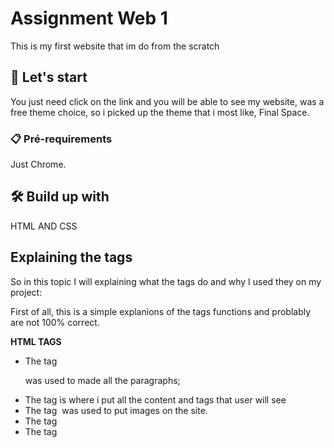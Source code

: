# Assignment Web 1  

This is my first website that im do from the scratch

## 🚀 Let's start

You just need click on the link and you will be able to see my website, was a free theme choice, so i
picked up the theme that i most like, Final Space.

### 📋 Pré-requirements

Just Chrome.

## 🛠️ Build up with 

HTML AND CSS

## Explaining the tags

So in this topic I will explaining what the tags do and why I used they on  my project:

First of all, this is a simple explanions of the tags functions and problably are not 100% correct.

  **HTML TAGS**
  - The tag <p> was used to made all the paragraphs;
  - The tag <body> is where i put all the content and tags that user will see
  - The tag <img> was used to put images on the site.
  - The tag <audio> was used to put audio on the site.
  - The tag <title> is used to put a Title on the page name
  - The tag <br> is used to make a line break (new line)
  - The tag <video> is used to put a Video on the site.
  - The tag <link> is used to reference the Style Sheet.
  - The tag <div> is the mos important tag here, thanks to her we can defines the width, padding, margin,        and everything else of the content area.

Now lets talk about the:
  **CSS TAGS**
  - Selector {Body} is used to make all the changes on the pages body, on my website I put some background       image and set to not repeat.
  - Class {CENTER} I used this class to center all the tags off the html and make some edition on the <p>        tag, the most important is Color to change the color text and the Text-Allign that is used to center.
  - Class {HEADER} I used to make header for the page, put some backgroung-color, border and etc..
